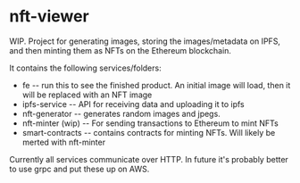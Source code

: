 # nft-viewer

WIP. Project for generating images, storing the images/metadata on IPFS, and then minting them as NFTs on the Ethereum blockchain.

It contains the following services/folders:

- fe
  -- run this to see the finished product. An initial image will load, then it will be replaced with an NFT image
- ipfs-service
  -- API for receiving data and uploading it to ipfs
- nft-generator
  -- generates random images and jpegs.
- nft-minter (wip)
  -- For sending transactions to Ethereum to mint NFTs
- smart-contracts
  -- contains contracts for minting NFTs. Will likely be merted with nft-minter

Currently all services communicate over HTTP. In future it's probably better to use grpc and put these up on AWS.
